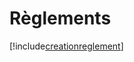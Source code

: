 # Règlements

[!include[creationreglement](reglements.creationreglement.autogen.md)]



































































